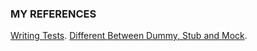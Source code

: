











### MY REFERENCES

[Writing Tests](https://docs.phpunit.de/en/11.2/writing-tests-for-phpunit.html).
[Different Between Dummy, Stub and Mock](https://dev.to/ainamasylvain/demystifying-the-double-test-dummy-stub-mock-4ae).
